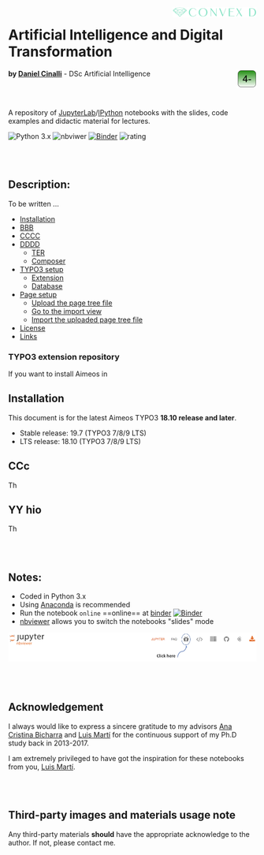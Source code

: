 <!-- 
![ConvexDLog](./img/logofundobrancocurto.png "ConvexD - AI Research Group") 
<img src="./img/logo fundo verde curto.png" width="200" height="400" align="right"/>
-->

<img src="./img/logoconvexbrancomini2.png"  align="right"/>

# Artificial Intelligence and Digital Transformation

<img src="./img/logoboxverde.png" align="right"/>

__by [Daniel Cinalli](http://www.cinalli.com.br)__ - DSc Artificial Intelligence


<br/><br/> 

A repository of [JupyterLab](https://www.jupyter.org)/[IPython](https://www.ipython.org) notebooks with the slides, code examples and didactic material for lectures.

![Python 3.x](https://img.shields.io/badge/python-3.x-green.svg)
![nbviwer](https://img.shields.io/badge/view%20in-nbviewer-orange.svg)
[![Binder](https://mybinder.org/badge_logo.svg)](https://mybinder.org/v2/gh/drcinalli/Artificial-Intelligence-and-Transformation/master)
![rating](https://img.shields.io/badge/cool-★★★★★-yellow)

<br/><br/> 
## Description:
To be written ...


- [Installation](#installation)
- [BBB](#installation)
- [CCCC](#ccc)
- [DDDD](#yy-hio)
    - [TER](#typo3-extension-repository)
    - [Composer](#composer)
- [TYPO3 setup](#typo3-setup)
    - [Extension](#extension)
    - [Database](#database)
- [Page setup](#page-setup)
    - [Upload the page tree file](#upload-the-page-tree-file)
    - [Go to the import view](#go-to-the-import-view)
    - [Import the uploaded page tree file](#import-the-uploaded-page-tree-file)
- [License](#license)
- [Links](#links)


### TYPO3 extension repository

If you want to install Aimeos in

## Installation

This document is for the latest Aimeos TYPO3 **18.10 release and later**.

- Stable release: 19.7 (TYPO3 7/8/9 LTS)
- LTS release: 18.10 (TYPO3 7/8/9 LTS)


## CCc

Th

## YY hio

Th


<br/><br/> 
## Notes:

* Coded in Python 3.x
* Using [Anaconda](https://www.anaconda.com/) is recommended
* Run the notebook `online` ==online== at [binder](https://mybinder.org/v2/gh/drcinalli/Artificial-Intelligence-and-Transformation/master) [![Binder](https://mybinder.org/badge_logo.svg)](https://mybinder.org/v2/gh/drcinalli/Artificial-Intelligence-and-Transformation/master)
* [nbviewer](https://nbviewer.jupyter.org/) allows you to switch the notebooks "slides" mode

<kbd>
<img src="img/nbviwer-slides.png" />
</kbd>


<br/><br/> 
## Acknowledgement

I always would like to express a sincere gratitude to my advisors [Ana Cristina Bicharra](http://lattes.cnpq.br/4879977915136752) and [Luis Martí](https://www.lmarti.com) for the continuous support of my Ph.D study back in 2013-2017.

I am extremely privileged to have got the inspiration for these notebooks from you, [Luis Martí](https://www.lmarti.com).


<br/><br/> 
## Third-party images and materials usage note

Any third-party materials **should** have the appropriate acknowledge to the author. If not, please contact me.
